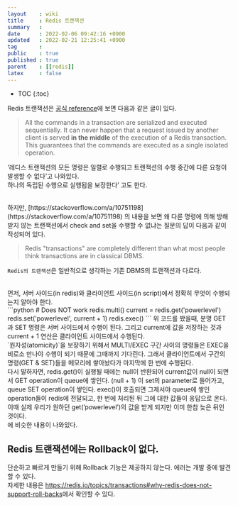 ```yaml
---
layout    : wiki
title     : Redis 트랜잭션
summary   : 
date      : 2022-02-06 09:42:16 +0900
updated   : 2022-02-21 12:25:41 +0900
tag       : 
public    : true
published : true
parent    : [[redis]]
latex     : false
---
```

* TOC
{:toc}

Redis 트랜잭션은 [공식 reference](https://redis.io/topics/transactions)에 보면 다음과 같은 글이 있다.  

> All the commands in a transaction are serialized and executed sequentially. It can never happen that a request issued by another client is served **in the middle** of the execution of a Redis transaction. This guarantees that the commands are executed as a single isolated operation.

‘레디스 트랜잭션의 모든 명령은 일렬로 수행되고 트랜잭션의 수행 중간에 다른 요청이 발생할 수 없다’고 나와있다.  
하나의 독립된 수행으로 실행됨을 보장한다’ 고도 한다.

<br>
하지만, [https://stackoverflow.com/a/10751198](https://stackoverflow.com/a/10751198) 의 내용을 보면  
왜 다른 명령에 의해 방해 받지 않는 트랜잭션에서 check and set을 수행할 수 없냐는 질문의 답이 다음과 같이 작성되어 있다.

> Redis "transactions" are completely different than what most people think transactions are in classical DBMS.

`Redis의 트랜잭션`은 일반적으로 생각하는 기존 DBMS의 트랜잭션과 다르다.

<br>
먼저, 서버 사이드(in redis)와 클라이언트 사이드(in script)에서 정확히 무엇이 수행되는지 알아야 한다.

<br>
```python
# Does NOT work
redis.multi()
current = redis.get('powerlevel')
redis.set('powerlevel', current + 1)
redis.exec()
```
위 코드를 봤을때, 분명 GET과 SET 명령은 서버 사이드에서 수행이 된다. 그리고 current에 값을 저장하는 것과 current + 1 연산은 클라이언트 사이드에서 수행된다.

<br>
`원자성(atomicity)`을 보장하기 위해서 MULTI/EXEC 구간 사이의 명령들은 EXEC을 비로소 만나야 수행이 되기 때문에 그때까지 기다린다. 그래서 클라이언트에서 구간의 명령(GET & SET)들을 메모리에 쌓아놨다가 마지막에 한 번에 수행된다.

<br>
다시 말하자면, redis.get()이 실행될 때에는 null이 반환되어 current값이 null이 되면서 GET operation이 queue에 쌓인다. (null + 1) 이 set의 parameter로 들어가고, queue SET operation이 쌓인다. exec()이 호출되면 그제서야 queue에 쌓인 operation들이 redis에 전달되고, 한 번에 처리된 뒤 그에 대한 값들이 응답으로 온다. 이때 실제 우리가 원하던 get(’powerlevel’)의 값을 받게 되지만 이미 한참 늦은 뒤인 것이다.

<br>
<https://lettuce.io/core/release/reference/#_transactionsmulti>에 비슷한 내용이 나와있다.


## Redis 트랜잭션에는 Rollback이 없다.

단순하고 빠르게 만들기 위해 Rollback 기능은 제공하지 않는다. 에러는 개발 중에 발견할 수 있다.  
자세한 내용은 <https://redis.io/topics/transactions#why-redis-does-not-support-roll-backs>에서 확인할 수 있다.

